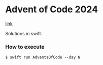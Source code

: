 # Advent of Code 2024

[link](https://adventofcode.com/2024)

Solutions in swift.

### How to execute


```shell
$ swift run AdventsOfCode --day N
```

